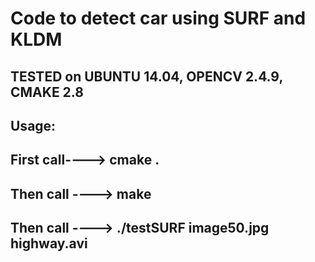 # Code to detect car using SURF and KLDM

## TESTED on UBUNTU 14.04, OPENCV 2.4.9, CMAKE 2.8

## Usage:

## First call----> cmake .
## Then call ----> make
## Then call ----> ./testSURF image50.jpg highway.avi
